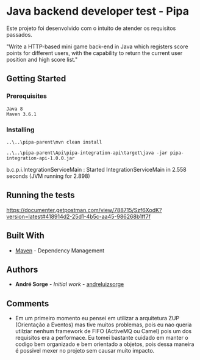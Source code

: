 # Java backend developer test - Pipa

Este projeto foi desenvolvido com o intuito de atender os requisitos passados.

"Write a HTTP-based mini game back-end in Java which registers score points for different
users, with the capability to return the current user position and high score list." 

## Getting Started

### Prerequisites


```
Java 8
Maven 3.6.1
```

### Installing

```
..\..\pipa-parent\mvn clean install
```

```
..\..\pipa-parent\Api\pipa-integration-api\target\java -jar pipa-integration-api-1.0.0.jar
```

b.c.p.i.IntegrationServiceMain           : Started IntegrationServiceMain in 2.558 seconds (JVM running for 2.898)

## Running the tests

https://documenter.getpostman.com/view/788715/Szf6XodK?version=latest#418914d2-25d1-4b5c-aa45-986268b1ff7f

## Built With

* [Maven](https://maven.apache.org/) - Dependency Management

## Authors

* **André Sorge** - *Initial work* - [andreluizsorge](https://github.com/andreluizsorge)

## Comments

* Em um primeiro momento eu pensei em utilizar a arquitetura ZUP (Orientação a Eventos) 
mas tive muitos problemas, pois eu nao queria utilziar nenhum framework de FIFO (ActiveMQ ou Camel) pois
um dos requisitos era a performace.
Eu tomei bastante cuidado em manter o codigo bem organizado e bem orientado a objetos, pois dessa maneira 
é possivel mexer no projeto sem causar muito impacto.
